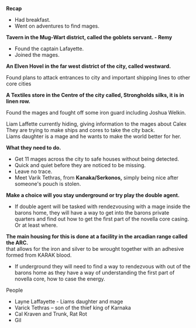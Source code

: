 **Recap**
 
- Had breakfast.
- Went on adventures to find mages.
 
**Tavern in the Mug-Wart district, called the goblets servant. - Remy**
 
- Found the captain Lafayette.
- Joined the mages.
 
**An Elven Hovel in the far west district of the city, called westward.**
 
Found plans to attack entrances to city and important shipping lines to other core cities
 
**A Textiles store in the Centre of the city called, Strongholds silks, it is in linen row.**
 
Found the mages and fought off some iron guard including Joshua Welkin.
   

Liam Laffette currently hiding, giving information to the mages about Calex  
They are trying to make ships and cores to take the city back.  
Liams daughter is a mage and he wants to make the world better for her.
 
**What they need to do.**
 
- Get 11 mages across the city to safe houses without being detected.
- Quick and quiet before they are noticed to be missing.
- Leave no trace.
- Meet Varik Tethras, from **Kanaka/Serkonos,** simply being nice after someone's pouch is stolen.
 
**Make a choice will you stay underground or try play the double agent.**
 
- If double agent will be tasked with rendezvousing with a mage inside the barons home, they will have a way to get into the barons private quarters and find out how to get the first part of the novella core casing. Or at least where.
   

**The main housing for this is done at a facility in the arcadian range called the ARC.**  
that allows for the iron and silver to be wrought together with an adhesive formed from KARAK blood.
 
- If underground they will need to find a way to rendezvous with out of the barons home as they have a way of understanding the first part of novella core, how to case the energy.    

People
 
- Layne Laffayette - Liams daughter and mage
- Varick Tethras – son of the thief king of Karnaka
- Cal Kraven and Trunk, Rat Rot
- Gil